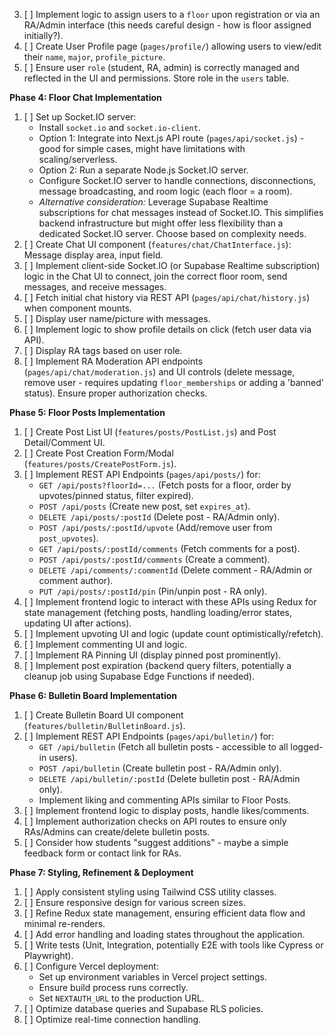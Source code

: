 3.  [ ] Implement logic to assign users to a `floor` upon registration or via an RA/Admin interface (this needs careful design - how is floor assigned initially?).
4.  [ ] Create User Profile page (`pages/profile/`) allowing users to view/edit their `name`, `major`, `profile_picture`.
5.  [ ] Ensure user `role` (student, RA, admin) is correctly managed and reflected in the UI and permissions. Store role in the `users` table.

**Phase 4: Floor Chat Implementation**

1.  [ ] Set up Socket.IO server:
    - Install `socket.io` and `socket.io-client`.
    - Option 1: Integrate into Next.js API route (`pages/api/socket.js`) - good for simple cases, might have limitations with scaling/serverless.
    - Option 2: Run a separate Node.js Socket.IO server.
    - Configure Socket.IO server to handle connections, disconnections, message broadcasting, and room logic (each floor = a room).
    - _Alternative consideration:_ Leverage Supabase Realtime subscriptions for chat messages instead of Socket.IO. This simplifies backend infrastructure but might offer less flexibility than a dedicated Socket.IO server. Choose based on complexity needs.
2.  [ ] Create Chat UI component (`features/chat/ChatInterface.js`): Message display area, input field.
3.  [ ] Implement client-side Socket.IO (or Supabase Realtime subscription) logic in the Chat UI to connect, join the correct floor room, send messages, and receive messages.
4.  [ ] Fetch initial chat history via REST API (`pages/api/chat/history.js`) when component mounts.
5.  [ ] Display user name/picture with messages.
6.  [ ] Implement logic to show profile details on click (fetch user data via API).
7.  [ ] Display RA tags based on user role.
8.  [ ] Implement RA Moderation API endpoints (`pages/api/chat/moderation.js`) and UI controls (delete message, remove user - requires updating `floor_memberships` or adding a 'banned' status). Ensure proper authorization checks.

**Phase 5: Floor Posts Implementation**

1.  [ ] Create Post List UI (`features/posts/PostList.js`) and Post Detail/Comment UI.
2.  [ ] Create Post Creation Form/Modal (`features/posts/CreatePostForm.js`).
3.  [ ] Implement REST API Endpoints (`pages/api/posts/`) for:
    - `GET /api/posts?floorId=...` (Fetch posts for a floor, order by upvotes/pinned status, filter expired).
    - `POST /api/posts` (Create new post, set `expires_at`).
    - `DELETE /api/posts/:postId` (Delete post - RA/Admin only).
    - `POST /api/posts/:postId/upvote` (Add/remove user from `post_upvotes`).
    - `GET /api/posts/:postId/comments` (Fetch comments for a post).
    - `POST /api/posts/:postId/comments` (Create a comment).
    - `DELETE /api/comments/:commentId` (Delete comment - RA/Admin or comment author).
    - `PUT /api/posts/:postId/pin` (Pin/unpin post - RA only).
4.  [ ] Implement frontend logic to interact with these APIs using Redux for state management (fetching posts, handling loading/error states, updating UI after actions).
5.  [ ] Implement upvoting UI and logic (update count optimistically/refetch).
6.  [ ] Implement commenting UI and logic.
7.  [ ] Implement RA Pinning UI (display pinned post prominently).
8.  [ ] Implement post expiration (backend query filters, potentially a cleanup job using Supabase Edge Functions if needed).

**Phase 6: Bulletin Board Implementation**

1.  [ ] Create Bulletin Board UI component (`features/bulletin/BulletinBoard.js`).
2.  [ ] Implement REST API Endpoints (`pages/api/bulletin/`) for:
    - `GET /api/bulletin` (Fetch all bulletin posts - accessible to all logged-in users).
    - `POST /api/bulletin` (Create bulletin post - RA/Admin only).
    - `DELETE /api/bulletin/:postId` (Delete bulletin post - RA/Admin only).
    - Implement liking and commenting APIs similar to Floor Posts.
3.  [ ] Implement frontend logic to display posts, handle likes/comments.
4.  [ ] Implement authorization checks on API routes to ensure only RAs/Admins can create/delete bulletin posts.
5.  [ ] Consider how students "suggest additions" - maybe a simple feedback form or contact link for RAs.

**Phase 7: Styling, Refinement & Deployment**

1.  [ ] Apply consistent styling using Tailwind CSS utility classes.
2.  [ ] Ensure responsive design for various screen sizes.
3.  [ ] Refine Redux state management, ensuring efficient data flow and minimal re-renders.
4.  [ ] Add error handling and loading states throughout the application.
5.  [ ] Write tests (Unit, Integration, potentially E2E with tools like Cypress or Playwright).
6.  [ ] Configure Vercel deployment:
    - Set up environment variables in Vercel project settings.
    - Ensure build process runs correctly.
    - Set `NEXTAUTH_URL` to the production URL.
7.  [ ] Optimize database queries and Supabase RLS policies.
8.  [ ] Optimize real-time connection handling.
